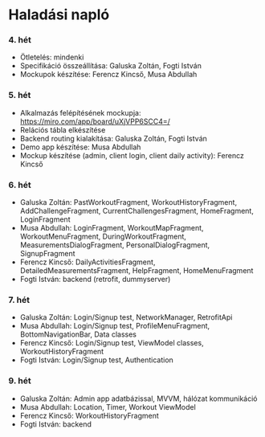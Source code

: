 # Haladási napló

### 4. hét
 - Ötletelés: mindenki
 - Specifikáció összeállítása: Galuska Zoltán, Fogti István
 - Mockupok készítése: Ferencz Kincső, Musa Abdullah

### 5. hét
 - Alkalmazás felépítésének mockupja:
   https://miro.com/app/board/uXjVPP6SCC4=/
 - Relációs tábla elkészítése
 - Backend routing kialakítása: Galuska Zoltán, Fogti István
 - Demo app készítése: Musa Abdullah
 - Mockup készítése (admin, client login, client daily activity): Ferencz Kincső

### 6. hét
 - Galuska Zoltán: PastWorkoutFragment, WorkoutHistoryFragment, AddChallengeFragment, CurrentChallengesFragment, HomeFragment, LoginFragment
 - Musa Abdullah: LoginFragment, WorkoutMapFragment, WorkoutMenuFragment, DuringWorkoutFragment, MeasurementsDialogFragment, PersonalDialogFragment, SignupFragment 
 - Ferencz Kincső: DailyActivitiesFragment, DetailedMeasurementsFragment, HelpFragment, HomeMenuFragment
 - Fogti István: backend (retrofit, dummyserver) 
 
 ### 7. hét
 - Galuska Zoltán: Login/Signup test, NetworkManager, RetrofitApi
 - Musa Abdullah: Login/Signup test, ProfileMenuFragment, BottomNavigationBar, Data classes
 - Ferencz Kincső: Login/Signup test, ViewModel classes, WorkoutHistoryFragment
 - Fogti István: Login/Signup test, Authentication

### 9. hét
 - Galuska Zoltán: Admin app adatbázissal, MVVM, hálózat kommunikáció
 - Musa Abdullah: Location, Timer, Workout ViewModel
 - Ferencz Kincső: WorkoutHistoryFragment
 - Fogti István: backend
